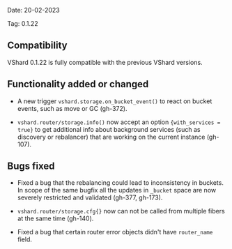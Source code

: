 Date: 20-02-2023

Tag: 0.1.22

## Compatibility

VShard 0.1.22 is fully compatible with the previous VShard versions.

## Functionality added or changed

* A new trigger `vshard.storage.on_bucket_event()` to react on bucket events,
  such as move or GC (gh-372).

* `vshard.router/storage.info()` now accept an option `{with_services = true}`
  to get additional info about background services (such as discovery or
  rebalancer) that are working on the current instance (gh-107).

## Bugs fixed

* Fixed a bug that the rebalancing could lead to inconsistency in buckets. In
  scope of the same bugfix all the updates in `_bucket` space are now severely
  restricted and validated (gh-377, gh-173).

* `vshard.router/storage.cfg{}` now can not be called from multiple fibers at
  the same time (gh-140).

* Fixed a bug that certain router error objects didn't have `router_name` field.
